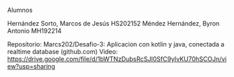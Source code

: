 Alumnos

Hernández Sorto, Marcos de Jesús	HS202152
Méndez Hernández, Byron Antonio 	MH192214

Repositorio: Marcs202/Desafio-3: Aplicacion con kotlin y java, conectada a realtime database (github.com)
Video: https://drive.google.com/file/d/1bWTNzDubsRcSJI0SfC9yIvKU70hSCOJn/view?usp=sharing

